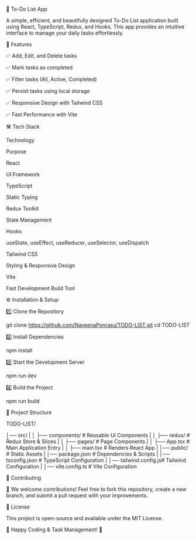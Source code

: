 📝 To-Do List App

A simple, efficient, and beautifully designed To-Do List application built using React, TypeScript, Redux, and Hooks. This app provides an intuitive interface to manage your daily tasks effortlessly.

🚀 Features

✅ Add, Edit, and Delete tasks

✅ Mark tasks as completed

✅ Filter tasks (All, Active, Completed)

✅ Persist tasks using local storage

✅ Responsive Design with Tailwind CSS

✅ Fast Performance with Vite

🛠️ Tech Stack

Technology

Purpose

React

UI Framework

TypeScript

Static Typing

Redux Toolkit

State Management

Hooks

useState, useEffect, useReducer, useSelector, useDispatch

Tailwind CSS

Styling & Responsive Design

Vite

Fast Development Build Tool

⚙️ Installation & Setup

1️⃣ Clone the Repository

 git clone https://github.com/NaveenaPonrasu/TODO-LIST.git
 cd TODO-LIST

2️⃣ Install Dependencies

 npm install

3️⃣ Start the Development Server

 npm run dev

4️⃣ Build the Project

 npm run build

📂 Project Structure

TODO-LIST/

│── src/
|
│   ├── components/   # Reusable UI Components
|
│   ├── redux/        # Redux Store & Slices
|
│   ├── pages/        # Page Components
|
│   ├── App.tsx       # Main Application Entry
|
│   ├── main.tsx      # Renders React App
|
│── public/           # Static Assets
|
│── package.json      # Dependencies & Scripts
|
│── tsconfig.json     # TypeScript Configuration
|
│── tailwind.config.js# Tailwind Configuration
|
│── vite.config.ts    # Vite Configuration

🤝 Contributing

🚀 We welcome contributions! Feel free to fork this repository, create a new branch, and submit a pull request with your improvements.

📜 License

This project is open-source and available under the MIT License.

🎯 Happy Coding & Task Management! 🚀

